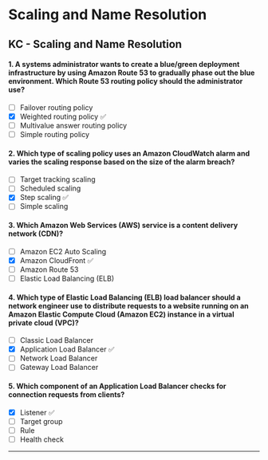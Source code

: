 # Scaling and Name Resolution

## KC - Scaling and Name Resolution

#### 1. A systems administrator wants to create a blue/green deployment infrastructure by using Amazon Route 53 to gradually phase out the blue environment. Which Route 53 routing policy should the administrator use?
- [ ] Failover routing policy
- [x] Weighted routing policy ✅
- [ ] Multivalue answer routing policy
- [ ] Simple routing policy

#### 2. Which type of scaling policy uses an Amazon CloudWatch alarm and varies the scaling response based on the size of the alarm breach?
- [ ] Target tracking scaling
- [ ] Scheduled scaling
- [x] Step scaling ✅
- [ ] Simple scaling

#### 3. Which Amazon Web Services (AWS) service is a content delivery network (CDN)?
- [ ] Amazon EC2 Auto Scaling
- [x] Amazon CloudFront ✅
- [ ] Amazon Route 53
- [ ] Elastic Load Balancing (ELB)

#### 4. Which type of Elastic Load Balancing (ELB) load balancer should a network engineer use to distribute requests to a website running on an Amazon Elastic Compute Cloud (Amazon EC2) instance in a virtual private cloud (VPC)?
- [ ] Classic Load Balancer
- [x] Application Load Balancer ✅
- [ ] Network Load Balancer
- [ ] Gateway Load Balancer

#### 5. Which component of an Application Load Balancer checks for connection requests from clients?
- [x] Listener ✅
- [ ] Target group
- [ ] Rule
- [ ] Health check

***
